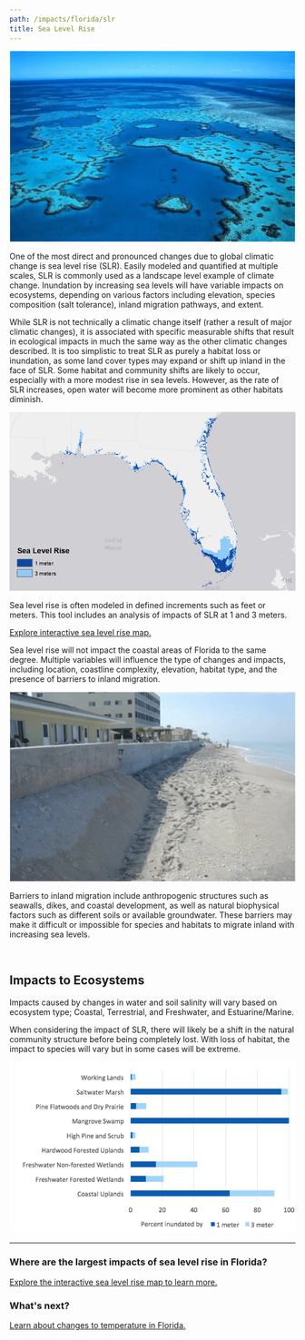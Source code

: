 ```yaml
---
path: /impacts/florida/slr
title: Sea Level Rise
---
```


<content-header icon="sea_level_rise" title="Sea Level Rise in Florida"></content-header>

<div class="float-left thumbnail-large">
<img src="reef.png" alt="Coral reefs" />
</div>

One of the most direct and pronounced changes due to global climatic change is sea level rise (SLR). Easily modeled and quantified at multiple scales, SLR is commonly used as a landscape level example of climate change. Inundation by increasing sea levels will have variable impacts on ecosystems, depending on various factors including elevation, species composition (salt tolerance), inland migration pathways, and extent.

While SLR is not technically a climatic change itself (rather a result of major climatic changes), it is associated with specific measurable shifts that result in ecological impacts in much the same way as the other climatic changes described. It is too simplistic to treat SLR as purely a habitat loss or inundation, as some land cover types may expand or shift up inland in the face of SLR. Some habitat and community shifts are likely to occur, especially with a more modest rise in sea levels. However, as the rate of SLR increases, open water will become more prominent as other habitats diminish.

<div class="float-right thumbnail-medium">
<img src="fl_slr.png" alt="Sea level rise in Florida" width="600px"/>

Sea level rise is often modeled in defined increments such as feet or meters. This tool includes an analysis of impacts of SLR at 1 and 3 meters.

[Explore interactive sea level rise map.](slr_map)

Sea level rise will not impact the coastal areas of Florida to the same degree. Multiple variables will influence the type of changes and impacts, including location, coastline complexity, elevation, habitat type, and the presence of barriers to inland migration.

<div class="clear"></div>

<div class="float-left thumbnail-medium">
<img src="beach_barrier.png" alt="Beach barrier" />
</div>

Barriers to inland migration include anthropogenic structures such as seawalls, dikes, and coastal development, as well as natural biophysical factors such as different soils or available groundwater. These barriers may make it difficult or impossible for species and habitats to migrate inland with increasing sea levels.

<br />

## Impacts to Ecosystems

Impacts caused by changes in water and soil salinity will vary based on ecosystem type; Coastal, Terrestrial, and Freshwater, and Estuarine/Marine.

When considering the impact of SLR, there will likely be a shift in the natural community structure before being completely lost. With loss of habitat, the impact to species will vary but in some cases will be extreme.

![SLR chart by Conservation Asset](slr-chart.png 'Figure 1: Percent inundation of coastal and terrestrial conservation assets by 1 and 3 meters sea level rise.')

<hr class="divider"/>

### Where are the largest impacts of sea level rise in Florida?

[Explore the interactive sea level rise map to learn more.](slr_map)

### What's next?

[Learn about changes to temperature in Florida.](/impacts/florida/temperature)
